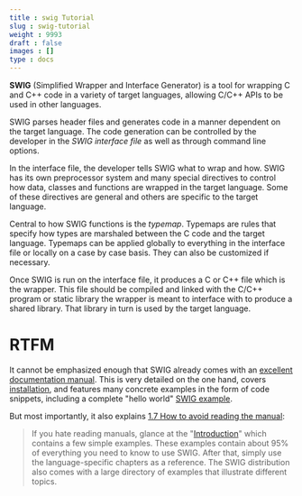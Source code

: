 ```yaml
---
title : swig Tutorial
slug : swig-tutorial
weight : 9993
draft : false
images : []
type : docs
---
```


**SWIG** (Simplified Wrapper and Interface Generator) is a tool for wrapping C and C++ code in a variety of target languages, allowing C/C++ APIs to be used in other languages.

SWIG parses header files and generates code in a manner dependent on the target language. The code generation can be controlled by the developer in the *SWIG interface file* as well as through command line options.

In the interface file, the developer tells SWIG what to wrap and how. SWIG has its own preprocessor system and many special directives to control how data, classes and functions are wrapped in the target language. Some of these directives are general and others are specific to the target language.

Central to how SWIG functions is the *typemap*. Typemaps are rules that specify how types are marshaled between the C code and the target language. Typemaps can be applied globally to everything in the interface file or locally on a case by case basis. They can also be customized if necessary.

Once SWIG is run on the interface file, it produces a C or C++ file which is the wrapper. This file should be compiled and linked with the C/C++ program or static library the wrapper is meant to interface with to produce a shared library. That library in turn is used by the target language.

RTFM
====

It cannot be emphasized enough that SWIG already comes with an [excellent documentation manual][1]. This is very detailed on the one hand, covers [installation][2], and features many concrete examples in the form of code snippets, including a complete "hello world" [SWIG example][3].

But most importantly, it also explains [1.7 How to avoid reading the manual][4]:

> If you hate reading manuals, glance at the "[Introduction][5]" which contains a few simple examples. These examples contain about 95% of everything you need to know to use SWIG. After that, simply use the language-specific chapters as a reference. The SWIG distribution also comes with a large directory of examples that illustrate different topics.


  [1]: http://www.swig.org/Doc3.0/
  [2]: http://www.swig.org/Doc3.0/Preface.html#Preface_installation
  [3]: http://www.swig.org/Doc3.0/Introduction.html#Introduction_nn4
  [4]: http://www.swig.org/Doc3.0/Preface.html#Preface_nn8
  [5]: http://www.swig.org/Doc3.0/Introduction.html#Introduction

